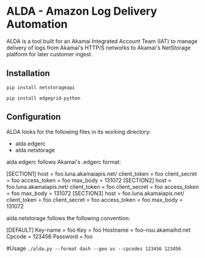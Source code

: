 # ALDA - Amazon Log Delivery Automation
ALDA is a tool built for an Akamai Integrated Account Team (IAT) to manage delivery of logs from Akamai's HTTP/S networks to Akamai's NetStorage platform for later customer ingest.

## Installation
`pip install netstorageapi`

`pip install edgegrid-python`

## Configuration
ALDA looks for the following files in its working directory:
* alda.edgerc
* alda.netstorage

alda.edgerc follows Akamai's .edgerc format:

[SECTION1]
host = foo.luna.akamaiapis.net/
client_token = foo
client_secret = foo
access_token = foo
max_body = 131072
[SECTION2]
host = foo.luna.akamaiapis.net/
client_token = foo
client_secret = foo
access_token = foo
max_body = 131072
[SECTION3]
host = foo.luna.akamaiapis.net/
client_token = foo
client_secret = foo
access_token = foo
max_body = 131072

alda.netstorage follows the following convention:

[DEFAULT]
Key-name = foo
Key = foo
Hostname = foo-nsu.akamaihd.net
Cpcode = 123456
Password = foo

#Usage
`./alda.py --format dash --geo us --cpcodes 123456 123456`
